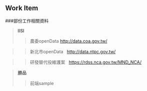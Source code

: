 ## Work Item

###部份工作相關資料
> **IISI**
>> 農委openData
   http://data.coa.gov.tw/

>> 新北市openData   
   http://data.ntpc.gov.tw/

>> 研發替代役維護案
   https://rdss.nca.gov.tw/MND_NCA/
   
   
> **勝品**
>> 前端sample
